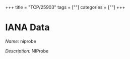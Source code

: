 +++
title = "TCP/25903"
tags = [""]
categories = [""]
+++

# IANA Data

_Name:_ niprobe

_Description:_ NIProbe

